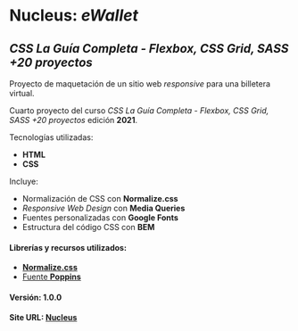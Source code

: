 # Nucleus: _eWallet_


## _CSS La Guía Completa - Flexbox, CSS Grid, SASS +20 proyectos_


Proyecto de maquetación de un sitio web _responsive_ para una billetera virtual.


Cuarto proyecto del curso _CSS La Guía Completa - Flexbox, CSS Grid, SASS +20 proyectos_ edición **2021**.


Tecnologías utilizadas:
+ **HTML**
+ **CSS**


Incluye:
+ Normalización de CSS con **Normalize.css**
+ _Responsive Web Design_ con **Media Queries**
+ Fuentes personalizadas con **Google Fonts**
+ Estructura del código CSS con **BEM**


#### Librerías y recursos utilizados:
+ [**Normalize.css**](https://necolas.github.io/normalize.css/)
+ [Fuente **Poppins**](https://fonts.google.com/specimen/Poppins?query=Poppins)


#### Versión: 1.0.0


#### Site URL: [Nucleus](https://wtest-nucleus.netlify.app/)

